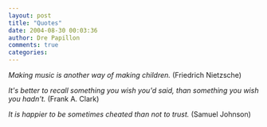 ```yaml
---
layout: post
title: "Quotes"
date: 2004-08-30 00:03:36
author: Dre Papillon
comments: true
categories: 
---
```



*Making music is another way of making children.*  (Friedrich Nietzsche)

*It's better to recall something you wish you'd said, than something you wish you hadn't.*  (Frank A. Clark)

*It is happier to be sometimes cheated than not to trust.*  (Samuel Johnson)
